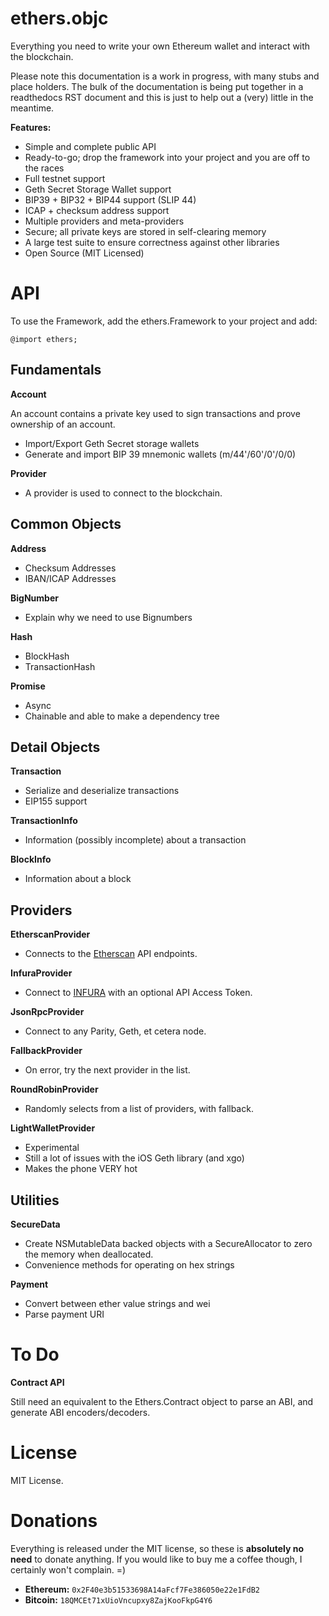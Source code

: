 ethers.objc
===========

Everything you need to write your own Ethereum wallet and interact with the blockchain.

Please note this documentation is a work in progress, with many stubs and place holders. The bulk of the documentation is being put together in a readthedocs RST document and this is just to help out a (very) little in the meantime.

**Features:**

- Simple and complete public API
- Ready-to-go; drop the framework into your project and you are off to the races
- Full testnet support
- Geth Secret Storage Wallet support
- BIP39 + BIP32 + BIP44 support (SLIP 44)
- ICAP + checksum address support
- Multiple providers and meta-providers
- Secure; all private keys are stored in self-clearing memory
- A large test suite to ensure correctness against other libraries
- Open Source (MIT Licensed)



API
===

To use the Framework, add the ethers.Framework to your project and add:

```obj-c
@import ethers;
```

Fundamentals
------------

**Account**

An account contains a private key used to sign transactions and prove ownership of an account.

- Import/Export Geth Secret storage wallets
- Generate and import BIP 39 mnemonic wallets (m/44'/60'/0'/0/0)

**Provider**

- A provider is used to connect to the blockchain.


Common Objects
--------------

**Address**

- Checksum Addresses
- IBAN/ICAP Addresses

**BigNumber**

- Explain why we need to use Bignumbers

**Hash**

- BlockHash
- TransactionHash

**Promise**

- Async
- Chainable and able to make a dependency tree


Detail Objects
--------------

**Transaction**

- Serialize and deserialize transactions
- EIP155 support

**TransactionInfo**

- Information (possibly incomplete) about a transaction

**BlockInfo**

- Information about a block


Providers
---------

**EtherscanProvider**

- Connects to the [Etherscan](https://etherscan.io) API endpoints.

**InfuraProvider**

- Connect to [INFURA](https://infura.io) with an optional API Access Token.

**JsonRpcProvider**

- Connect to any Parity, Geth, et cetera node.

**FallbackProvider**

- On error, try the next provider in the list.

**RoundRobinProvider**

- Randomly selects from a list of providers, with fallback.

**LightWalletProvider**

- Experimental
- Still a lot of issues with the iOS Geth library (and xgo)
- Makes the phone VERY hot


Utilities
---------

**SecureData**

- Create NSMutableData backed objects with a SecureAllocator to zero the memory when deallocated.
- Convenience methods for operating on hex strings

**Payment**

- Convert between ether value strings and wei
- Parse payment URI


To Do
=====

**Contract API**

Still need an equivalent to the Ethers.Contract object to parse an ABI, and generate ABI encoders/decoders.


License
=======

MIT License.


Donations
=========

Everything is released under the MIT license, so these is **absolutely no need** to donate anything. If you would like to buy me a coffee though, I certainly won't complain. =)

- **Ethereum:** `0x2F40e3b51533698A14aFcf7Fe386050e22e1FdB2`
- **Bitcoin:** `18QMCEt71xUioVncupxy8ZajKooFkpG4Y6`
